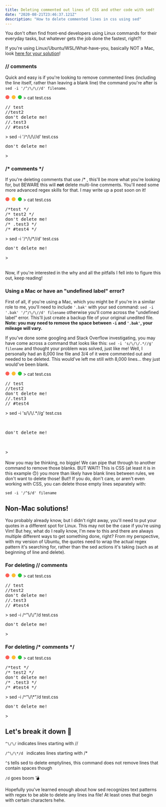 ```yaml
---
title: Deleting commented out lines of CSS and other code with sed!
date: "2020-08-21T23:46:37.121Z"
description: "How to delete commented lines in css using sed"
---
```


You don't often find front-end developers using Linux commands for their everyday tasks, but whatever gets the job done the fastest, right?!

If you're using Linux/Ubuntu/WSL/What-have-you, basically NOT a Mac, look <a href="#linux">here for your solution</a>!

### // comments
Quick and easy is if you're looking to remove commented lines (including the line itself, rather than leaving a blank line) the command you're after is `sed -i '/^/\/\//d' filename`.
<div class="codeblock">
<svg xmlns="http://www.w3.org/2000/svg" width="54" height="14" viewBox="0 0 54 14"><g fill="none" fill-rule="evenodd" transform="translate(1 1)"><circle cx="6" cy="6" r="6" fill="#FF5F56" stroke="#E0443E" stroke-width=".5"></circle><circle cx="26" cy="6" r="6" fill="#FFBD2E" stroke="#DEA123" stroke-width=".5"></circle><circle cx="46" cy="6" r="6" fill="#27C93F" stroke="#1AAB29" stroke-width=".5"></circle></g></svg>
<span class="ps1">> </span><span class="command">cat test.css</span>
<pre class="result">
// test
//test2
don't delete me!
//.test3
// #test4
</pre>
<span class="ps1">> </span><span class="command">sed -i '/^/\/\//d' test.css</span>
<pre class="result">
don't delete me!
</pre>
<span class="ps1">></span>
</div>

### /* comments */
If you're deleting comments that use /* , this'll be more what you're looking for, but BEWARE this will **not** delete multi-line comments. You'll need some more advanced regex skills for that. I may write up a post soon on it!
<div class="codeblock">
<svg xmlns="http://www.w3.org/2000/svg" width="54" height="14" viewBox="0 0 54 14"><g fill="none" fill-rule="evenodd" transform="translate(1 1)"><circle cx="6" cy="6" r="6" fill="#FF5F56" stroke="#E0443E" stroke-width=".5"></circle><circle cx="26" cy="6" r="6" fill="#FFBD2E" stroke="#DEA123" stroke-width=".5"></circle><circle cx="46" cy="6" r="6" fill="#27C93F" stroke="#1AAB29" stroke-width=".5"></circle></g></svg>
<span class="ps1">> </span><span class="command">cat test.css</span>
<pre class="result">
/*test */
/* test2 */
don't delete me!
/* .test3 */
/* #test4 */
</pre>
<span class="ps1">> </span><span class="command">sed -i '/^/\/*//d' test.css</span>
<pre class="result">
don't delete me!
</pre>
<span class="ps1">></span>
</div>
<br/>

Now, if you're interested in the why and all the pitfalls I fell into to figure this out, keep reading!

### Using a Mac or have an "undefined label" error?

First of all, if you're using a Mac, which you might be if you're in a similar role to me, you'll need to include `'.bak'` with your sed command: `sed -i '.bak' '/^/\/\//d' filename` otherwise you'll come across the "undefined label" error. This'll just create a backup file of your original unedited file. **Note: you may need to remove the space between `-i` and `'.bak'`, your mileage will vary.**

If you've done some googling and Stack Overflow investigating, you may have come across a command that looks like this: `sed -i 's/\/\/.*//g' filename` and thought your problem was solved, just like me! Well, I personally had an 8,000 line file and 3/4 of it were commented out and needed to be deleted. This would've left me still with 8,000 lines... they just would've been blank.

<div class="codeblock">
<svg xmlns="http://www.w3.org/2000/svg" width="54" height="14" viewBox="0 0 54 14"><g fill="none" fill-rule="evenodd" transform="translate(1 1)"><circle cx="6" cy="6" r="6" fill="#FF5F56" stroke="#E0443E" stroke-width=".5"></circle><circle cx="26" cy="6" r="6" fill="#FFBD2E" stroke="#DEA123" stroke-width=".5"></circle><circle cx="46" cy="6" r="6" fill="#27C93F" stroke="#1AAB29" stroke-width=".5"></circle></g></svg>
<span class="ps1">> </span><span class="command">cat test.css</span>
<pre class="result">
// test
//test2
don't delete me!
//.test3
// #test4
</pre>
<span class="ps1">> </span><span class="command">sed -i 's/\/\/.*//g' test.css</span>
<pre class="result">
<br/>
don't delete me!
<br />
</pre>
<span class="ps1">></span>
</div>
<br/>
Now you may be thinking, no biggie! We can pipe that through to another command to remove those blanks. BUT WAIT! This is CSS (at least it is in this example 🙃) you more than likely have blank lines between rules, we don't want to delete those! But!! If you do, don't care, or aren't even working with CSS, you can delete those empty lines separately with: 

`sed -i '/^$/d' filename`

<h2 id="linux">Non-Mac solutions!</h2>

You probably already know, but I didn't right away, you'll need to put your quotes in a different spot for Linux. This may not be the case if you're using Vim! But hey, what do I really know, I'm new to this and there are always multiple different ways to get something done, right? From my perspective, with my version of Ubuntu, the quotes need to wrap the actual regex pattern it's searching for, rather than the sed actions it's taking (such as at beginning of line and delete). 

### For deleting // comments

<div class="codeblock">
<svg xmlns="http://www.w3.org/2000/svg" width="54" height="14" viewBox="0 0 54 14"><g fill="none" fill-rule="evenodd" transform="translate(1 1)"><circle cx="6" cy="6" r="6" fill="#FF5F56" stroke="#E0443E" stroke-width=".5"></circle><circle cx="26" cy="6" r="6" fill="#FFBD2E" stroke="#DEA123" stroke-width=".5"></circle><circle cx="46" cy="6" r="6" fill="#27C93F" stroke="#1AAB29" stroke-width=".5"></circle></g></svg>
<span class="ps1">> </span><span class="command">cat test.css</span>
<pre class="result">
// test
//test2
don't delete me!
//.test3
// #test4
</pre>
<span class="ps1">> </span><span class="command">sed -i /^"\/\/"/d test.css</span>
<pre class="result">
don't delete me!
</pre>
<span class="ps1">></span>
</div>

### For deleting /* comments */


<div class="codeblock">
<svg xmlns="http://www.w3.org/2000/svg" width="54" height="14" viewBox="0 0 54 14"><g fill="none" fill-rule="evenodd" transform="translate(1 1)"><circle cx="6" cy="6" r="6" fill="#FF5F56" stroke="#E0443E" stroke-width=".5"></circle><circle cx="26" cy="6" r="6" fill="#FFBD2E" stroke="#DEA123" stroke-width=".5"></circle><circle cx="46" cy="6" r="6" fill="#27C93F" stroke="#1AAB29" stroke-width=".5"></circle></g></svg>
<span class="ps1">> </span><span class="command">cat test.css</span>
<pre class="result">
/*test */
/* test2 */
don't delete me!
/* .test3 */
/* #test4 */
</pre>
<span class="ps1">> </span><span class="command">sed -i /^"\/\*"/d  test.css</span>
<pre class="result">
don't delete me!
</pre>
<span class="ps1">></span>
</div>

## Let's break it down 🕺

`^\/\/` indicates lines starting with //

`/^\/\*/d ` indicates lines starting with /*

`^$` tells sed to delete emptylines, this command does not remove lines that contain spaces though

`/d` goes boom 💣

Hopefully you've learned enough about how sed recognizes text patterns with regex to be able to delete any lines ina file! At least ones that begin with certain characters hehe.
